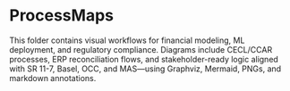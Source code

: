 # ProcessMaps
This folder contains visual workflows for financial modeling, ML deployment, and regulatory compliance. Diagrams include CECL/CCAR processes, ERP reconciliation flows, and stakeholder-ready logic aligned with SR 11-7, Basel, OCC, and MAS—using Graphviz, Mermaid, PNGs, and markdown annotations.
